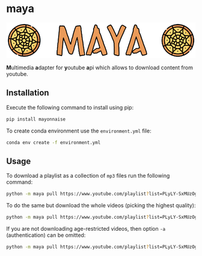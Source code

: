 # maya

<p align='center'>
    <img src='https://raw.githubusercontent.com/zeionara/maya/master/assets/logo.png'/>
</p>

**M**ultimedia **a**dapter for **y**outube **a**pi which allows to download content from youtube.

## Installation

Execute the following command to install using pip:

```sh
pip install mayonnaise
```

To create conda environment use the `environment.yml` file:

```sh
conda env create -f environment.yml
```

## Usage

To download a playlist as a collection of `mp3` files run the following command:

```sh
python -m maya pull https://www.youtube.com/playlist?list=PLyLY-SxMUzOgbhkUkru4esCxNUl3-DEtj -o assets/314 -a -u
```

To do the same but download the whole videos (picking the highest quality):

```sh
python -m maya pull https://www.youtube.com/playlist?list=PLyLY-SxMUzOgbhkUkru4esCxNUl3-DEtj -o assets/314 -a
```

If you are not downloading age-restricted videos, then option `-a` (authentication) can be omitted:

```sh
python -m maya pull https://www.youtube.com/playlist?list=PLyLY-SxMUzOgbhkUkru4esCxNUl3-DEtj -o assets/314
```
